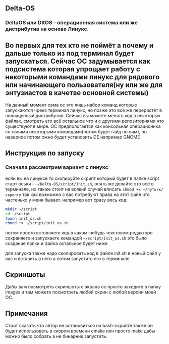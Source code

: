 ## Delta-OS
### DeltaOS или DltOS - операционная система или же дистрибутив на основе Линукс.
## Во первых для тех кто не поймёт а почему и дальше только из под терминал будет запускаться. Сейчас ОС задумывается как подсистема которая упрощает работу с некоторыми командами линукс для рядового или начинающего пользователя(ну или же для энтузиастов в качетве основной системы)
На данный момент сама ос это лишь набор команд которые запускаются чреез терминал линукс, но позже это всё же перерастёт в полнаценный дистрибутив.
Сейчас вы можете менять код в некоторых файлах, смотреть его всё остальное что и с другими репозиториями что существуют в мире.
ОС предпологается как консольная операционнка со своими некоторыми командами(потом будет гайд по ним), но наверное потом ожно будет установить DE например GNOME

## Инструкция по запуску 
### Сначала рассмотрим вариант с линукс
если вы на линуксе то скопируйте скрипт который будет в папке script старт оськи - `~/Delta-OS/script/init.sh`, опять же делайте это всё в терминале, но также стоит на всякий случай вписать `chmod +x ~/путь/к/скрипту` так как возможно с вас потребуют права на этот файл что частенько у меня бывает.
например вот сразу весь код:
```bash
mkdir ~/script
cd ~/script
touch init_os.sh
chmod +x ~/script/init_os.sh
```
потом просто встовляете код в каком-нибудь текстовом редакторе сохраняете и запускаете командой `~/script/init_os.sh` 
это было создание папки и файла остальное будет ниже

для запуска также надо скопировать код в файле init.sh в новый файл у вас и вставить в него а потом запустить его в терминале

## Скриншоты
Дабы вам посмотреть скриншоты с экрана ос просто заходите в папку images и там можете посмотреть любой скрин с любой версии моей ОС.

## Примечания
Стоит сказать что автор не остановиться на bash-скрипте также он будет использовать в скором времени cmake или просто make дабы можно было собрать а не бинарник запустить.
